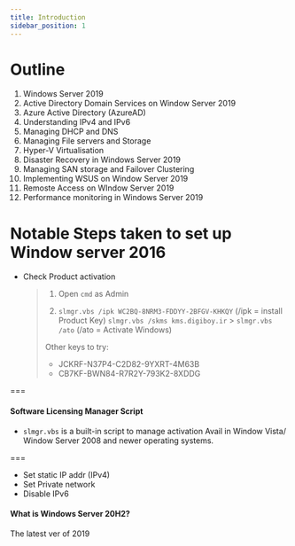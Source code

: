```yaml
---
title: Introduction
sidebar_position: 1
---
```


# Outline

1. Windows Server 2019
2. Active Directory Domain Services on Window Server 2019
3. Azure Active Directory (AzureAD)
4. Understanding IPv4 and IPv6
5. Managing DHCP and DNS
6. Managing File servers and Storage
7. Hyper-V Virtualisation
8. Disaster Recovery in Windows Server 2019
9. Managing SAN storage and Failover Clustering
10. Implementing WSUS on Window Server 2019
11. Remoste Access on WIndow Server 2019
12. Performance monitoring in Windows Server 2019

# Notable Steps taken to set up Window server 2016

- Check Product activation
  > 1. Open `cmd` as Admin
  >
  > 2. `slmgr.vbs /ipk WC2BQ-8NRM3-FDDYY-2BFGV-KHKQY` (/ipk = install Product Key)
  >    `slmgr.vbs /skms kms.digiboy.ir` > `slmgr.vbs /ato` (/ato = Activate Windows)
  >
  > Other keys to try:
  >
  > - JCKRF-N37P4-C2D82-9YXRT-4M63B
  > - CB7KF-BWN84-R7R2Y-793K2-8XDDG

===

#### Software Licensing Manager Script

- `slmgr.vbs` is a built-in script to manage activation
  Avail in Window Vista/ Window Server 2008 and newer operating systems.

===

- Set static IP addr (IPv4)
- Set Private network
- Disable IPv6

#### What is Windows Server 20H2?

The latest ver of 2019
